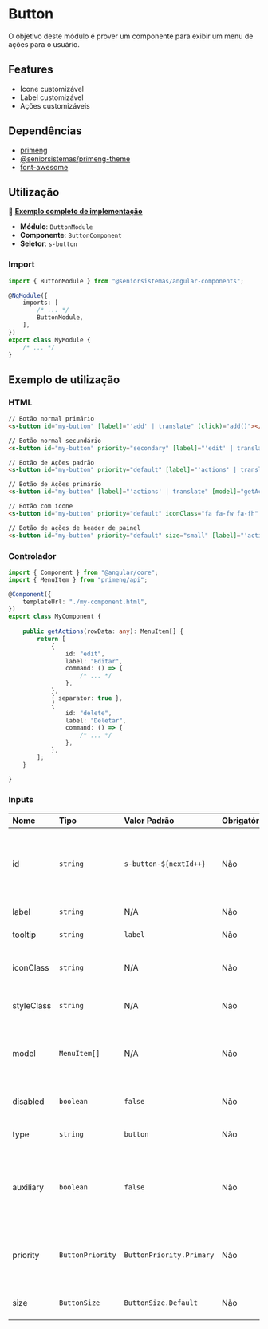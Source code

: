 # Button

O objetivo deste módulo é prover um componente para exibir um menu de ações para o usuário.

## Features

*   Ícone customizável
*   Label customizável
*   Ações customizáveis

## Dependências

*   [primeng](https://www.npmjs.com/package/primeng)
*   [@seniorsistemas/primeng-theme](https://www.npmjs.com/package/@seniorsistemas/primeng-theme)
*   [font-awesome](https://fontawesome.com/v4.7.0/)

## Utilização

:star2: [**Exemplo completo de implementação**](../../../../src/app/components/button-showcase)

*   **Módulo**: `ButtonModule`
*   **Componente**: `ButtonComponent`
*   **Seletor**: `s-button`

### Import

```typescript
import { ButtonModule } from "@seniorsistemas/angular-components";

@NgModule({
    imports: [
        /* ... */
        ButtonModule,
    ],
})
export class MyModule {
    /* ... */
}
```

## Exemplo de utilização

### HTML

```html
// Botão normal primário
<s-button id="my-button" [label]="'add' | translate" (click)="add()"></s-button>

// Botão normal secundário
<s-button id="my-button" priority="secondary" [label]="'edit' | translate" (click)="edit()"></s-button>

// Botão de Ações padrão
<s-button id="my-button" priority="default" [label]="'actions' | translate" [model]="getActions(DATA)" [auxiliary]="true"></s-button>

// Botão de Ações primário
<s-button id="my-button" [label]="'actions' | translate" [model]="getActions(DATA)" [auxiliary]="true"></s-button>

// Botão com ícone
<s-button id="my-button" priority="default" iconClass="fa fa-fw fa-fh" [label]="'analytics' | translate" [model]="getActions(DATA)" [auxiliary]="true"></s-button>

// Botão de ações de header de painel
<s-button id="my-button" priority="default" size="small" [label]="'actions' | translate" [model]="getActions(DATA)" [auxiliary]="true"></s-button>
```

### Controlador

```typescript
import { Component } from "@angular/core";
import { MenuItem } from "primeng/api";

@Component({
    templateUrl: "./my-component.html",
})
export class MyComponent {
    
    public getActions(rowData: any): MenuItem[] {
        return [
            {
                id: "edit",
                label: "Editar",
                command: () => {
                    /* ... */
                },
            },
            { separator: true },
            {
                id: "delete",
                label: "Deletar",
                command: () => {
                    /* ... */
                },
            },
        ];
    }

}
```

### Inputs

| Nome       | Tipo             | Valor Padrão             | Obrigatório | Descrição                                                               |
| :--------- | :--------------- | :----------------------- | :---------- | :---------------------------------------------------------------------- |
| id         | `string`         | `s-button-${nextId++}`   | Não         | Id do componente. Utilizado como prefixo para id dos elementos internos |
| label      | `string`         | N/A                      | Não         | Label do botão                                                          |
| tooltip    | `string`         | `label`                  | Não         | Tooltip do botão                                                        |
| iconClass  | `string`         | N/A                      | Não         | Ícone que será exibido à esquerda do label                              |
| styleClass | `string`         | N/A                      | Não         | Classes que o botão possuirá                                            |
| model      | `MenuItem[]`     | N/A                      | Não         | Itens que serão exibidos no menu do botão (MenuAPI do PrimeNG)          |
| disabled   | `boolean`        | `false`                  | Não         | Define se o botão está desabilitado                                     |
| type       | `string`         | `button`                 | Não         | Tipo do botão (`button` ou `submit`)                                    |
| auxiliary  | `boolean`        | `false`                  | Não         | Define se o botão aparecerá como um auxiliar (bordas arredondadas)      |
| priority   | `ButtonPriority` | `ButtonPriority.Primary` | Não         | Prioridade do botão (`primary`, `secondary`, `default` ou `link`)       |
| size       | `ButtonSize`     | `ButtonSize.Default`     | Não         | Tamanho do botão (`default` ou `small`)                                 |
